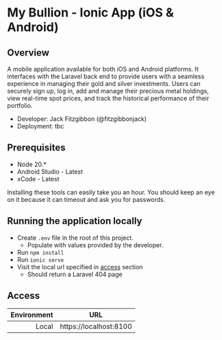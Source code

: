 # My Bullion - Ionic App (iOS & Android)

## Overview

A mobile application available for both iOS and Android platforms. It interfaces with the Laravel back end to provide users with a seamless experience in managing their gold and silver investments. Users can securely sign up, log in, add and manage their precious metal holdings, view real-time spot prices, and track the historical performance of their portfolio.

-   Developer: Jack Fitzgibbon (@fitzgibbonjack)
-   Deployment: tbc

## Prerequisites

-   Node 20.\*
-   Android Studio - Latest
-   xCode - Latest

Installing these tools can easily take you an hour. You should keep an eye on it because it can timeout and ask you for passwords.

## Running the application locally

-   Create `.env` file in the root of this project.
    -   Populate with values provided by the developer.
-   Run `npm install`
-   Run `ionic serve`
-   Visit the local url specified in [access](#access) section
    -   Should return a Laravel 404 page

## Access

| Environment |          URL           |
| ----------: | :--------------------: |
|       Local | https://localhost:8100 |
